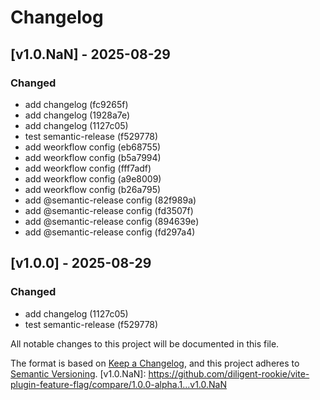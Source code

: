 # Changelog

## [v1.0.NaN] - 2025-08-29

### Changed

- add changelog (fc9265f)
- add changelog (1928a7e)
- add changelog (1127c05)
- test semantic-release (f529778)
- add weorkflow config (eb68755)
- add weorkflow config (b5a7994)
- add weorkflow config (fff7adf)
- add weorkflow config (a9e8009)
- add weorkflow config (b26a795)
- add @semantic-release config (82f989a)
- add @semantic-release config (fd3507f)
- add @semantic-release config (894639e)
- add @semantic-release config (fd297a4)

## [v1.0.0] - 2025-08-29

### Changed

- add changelog (1127c05)
- test semantic-release (f529778)

All notable changes to this project will be documented in this file.

The format is based on [Keep a Changelog](https://keepachangelog.com/en/1.0.0/),
and this project adheres to [Semantic Versioning](https://semver.org/spec/v2.0.0.html).
[v1.0.NaN]: https://github.com/diligent-rookie/vite-plugin-feature-flag/compare/1.0.0-alpha.1...v1.0.NaN

